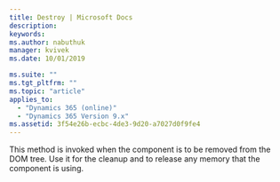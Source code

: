 ```yaml
---
title: Destroy | Microsoft Docs
description: 
keywords:
ms.author: nabuthuk
manager: kvivek
ms.date: 10/01/2019

ms.suite: ""
ms.tgt_pltfrm: ""
ms.topic: "article"
applies_to: 
  - "Dynamics 365 (online)"
  - "Dynamics 365 Version 9.x"
ms.assetid: 3f54e26b-ecbc-4de3-9d20-a7027d0f9fe4
---
```


This method is invoked when the component is to be removed from the DOM tree. Use it for the cleanup and to release any memory that the component is using.
